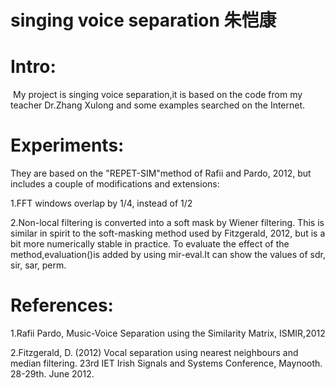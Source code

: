 # singing voice separation 朱恺康
# Intro:
  My project is singing voice separation,it is based on the code from my teacher Dr.Zhang Xulong and some examples searched on the Internet.
  
# Experiments:
They are based on the "REPET-SIM"method of  Rafii and Pardo, 2012, but includes a couple of modifications and extensions:

 1.FFT windows overlap by 1/4, instead of 1/2
 
 2.Non-local filtering is converted into a soft mask by Wiener filtering. This is similar in spirit to the soft-masking method used by Fitzgerald, 2012, but is a bit more numerically stable in practice.
  To evaluate the effect of the method,evaluation()is added by using mir-eval.It can show the values of sdr, sir, sar, perm.

# References:
 1.Rafii Pardo, Music-Voice Separation using the Similarity Matrix, ISMIR,2012
 
 2.Fitzgerald, D. (2012) Vocal separation using nearest neighbours and median filtering. 23rd IET Irish Signals and Systems Conference,
Maynooth. 28-29th. June 2012.

